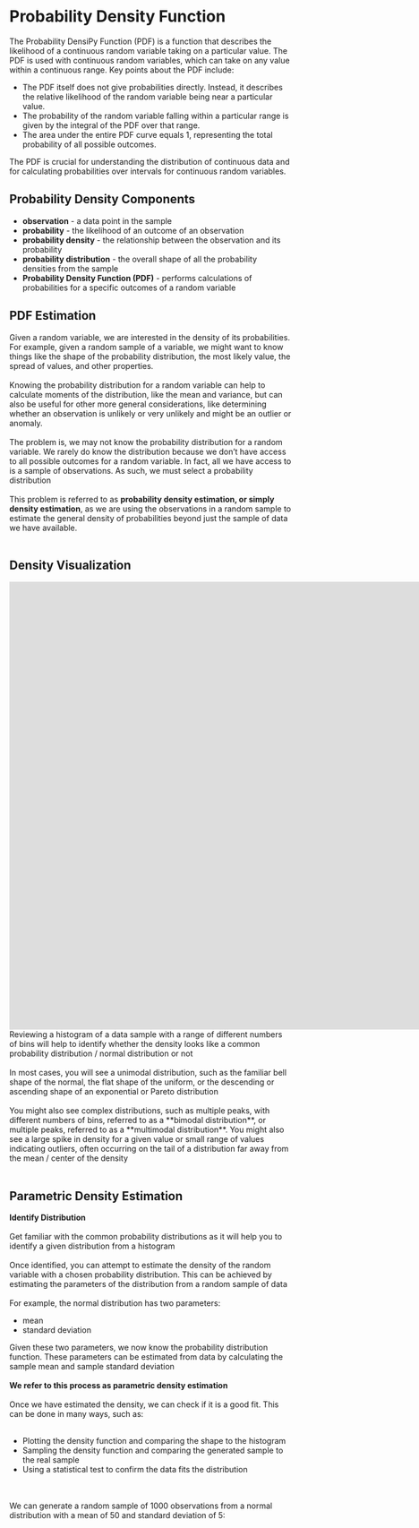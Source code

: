 # Probability Density Function
The Probability DensiPy Function (PDF) is a function that describes the likelihood of a continuous random variable taking on a particular value. The PDF is used with continuous random variables, which can take on any value within a continuous range. Key points about the PDF include:

- The PDF itself does not give probabilities directly. Instead, it describes the relative likelihood of the random variable being near a particular value.
- The probability of the random variable falling within a particular range is given by the integral of the PDF over that range.
- The area under the entire PDF curve equals 1, representing the total probability of all possible outcomes.

The PDF is crucial for understanding the distribution of continuous data and for calculating probabilities over intervals for continuous random variables.

## Probability Density Components
* **observation** - a data point in the sample
* **probability** - the likelihood of an outcome of an observation 
* **probability density** - the relationship between the observation and its probability 
* **probability distribution** - the overall shape of all the probability densities from the sample
* **Probability Density Function (PDF)** - performs calculations of probabilities for a specific outcomes of a random variable

## PDF Estimation
Given a random variable, we are interested in the density of its probabilities. For example, given a random sample of a variable, we might want to know things like the shape of the probability distribution, the most likely value, the spread of values, and other properties.<br><br>
Knowing the probability distribution for a random variable can help to calculate moments of the distribution, like the mean and variance, but can also be useful for other more general considerations, like determining whether an observation is unlikely or very unlikely and might be an outlier or anomaly.<br><br>
The problem is, we may not know the probability distribution for a random variable. We rarely do know the distribution because we don’t have access to all possible outcomes for a random variable. In fact, all we have access to is a sample of observations. As such, we must select a probability distribution<br><br>
This problem is referred to as <b>probability density estimation, or simply density estimation</b>, as we are using the observations in a random sample to estimate the general density of probabilities beyond just the sample of data we have available.<br><br>

## Density Visualization
<div>
<iframe src="https://bytes0211.github.io/distributions/bokeh/density1.html"
     sandbox="allow-same-origin allow-scripts"
     width="500%"
     height="400"
     scrolling="no"
     seamless="seamless"
     frameborder="0">
</iframe>
</div>
<div>
<iframe src="https://bytes0211.github.io/distributions/bokeh/density1-data.html"
     sandbox="allow-same-origin allow-scripts"
     width="500%"
     height="400"
     scrolling="no"
     seamless="seamless"
     frameborder="0">
</iframe>
</div>
Reviewing a histogram of a data sample with a range of different numbers of bins will help to identify whether the density looks like a common probability distribution / normal distribution or not<br>
<br>
In most cases, you will see a unimodal distribution, such as the familiar bell shape of the normal, the flat shape of the uniform, or the descending or ascending shape of an exponential or Pareto distribution<br>
<br>
You might also see complex distributions, such as multiple peaks, with different numbers of bins, referred to as a **bimodal distribution**, or multiple peaks, referred to as a **multimodal distribution**. You might also see a large spike in density for a given value or small range of values indicating outliers, often occurring on the tail of a distribution far away from the mean / center of the density<br>
<br>

## Parametric Density Estimation

**Identify Distribution**
<br><br>
Get familiar with the common probability distributions as it will help you to identify a given distribution from a histogram<br>
<br>
Once identified, you can attempt to estimate the density of the random variable with a chosen probability distribution. This can be achieved by estimating the parameters of the distribution from a random sample of data<br>
<br>
For example, the normal distribution has two parameters:<br>

* mean
* standard deviation

 Given these two parameters, we now know the probability distribution function. These parameters can be estimated from data by calculating the sample mean and sample standard deviation<br>
 <br>
 **We refer to this process as parametric density estimation**<br>
 <br>
 Once we have estimated the density, we can check if it is a good fit. This can be done in many ways, such as:<br>
 <br>
 * Plotting the density function and comparing the shape to the histogram
 * Sampling the density function and comparing the generated sample to the real sample
 * Using a statistical test to confirm the data fits the distribution
<br>
<br>
We can generate a random sample of 1000 observations from a normal distribution with a mean of 50 and standard deviation of 5:



